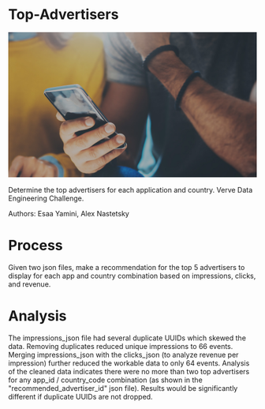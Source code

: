 # **Top-Advertisers**


![Images](image1.jpeg)


Determine the top advertisers for each application and country.  Verve Data Engineering Challenge.


Authors: Esaa Yamini, Alex Nastetsky


# **Process**


Given two json files, make a recommendation for the top 5 advertisers to display for each app and country combination based on impressions, clicks, and revenue.


# **Analysis**


The impressions_json file had several duplicate UUIDs which skewed the data.  Removing duplicates reduced unique impressions to 66 events.  Merging impressions_json with the clicks_json (to analyze revenue per impression) further reduced the workable data to only 64 events.  Analysis of the cleaned data indicates there were no more than two top advertisers for any app_id / country_code combination (as shown in the "recommended_advertiser_id" json file).  Results would be significantly different if duplicate UUIDs are not dropped.  

